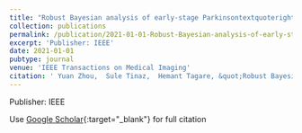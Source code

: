 ```yaml
---
title: "Robust Bayesian analysis of early-stage Parkinsontextquoterights disease progression using DaTscan images"
collection: publications
permalink: /publication/2021-01-01-Robust-Bayesian-analysis-of-early-stage-Parkinsontextquoterights-disease-progression-using-DaTscan-images
excerpt: 'Publisher: IEEE'
date: 2021-01-01
pubtype: journal
venue: 'IEEE Transactions on Medical Imaging'
citation: ' Yuan Zhou,  Sule Tinaz,  Hemant Tagare, &quot;Robust Bayesian analysis of early-stage Parkinsontextquoterights disease progression using DaTscan images.&quot; IEEE Transactions on Medical Imaging, 2021.'
---
```

Publisher: IEEE

Use [Google Scholar](https://scholar.google.com/scholar?q=Robust+Bayesian+analysis+of+early+stage+Parkinsontextquoterights+disease+progression+using+DaTscan+images){:target="_blank"} for full citation